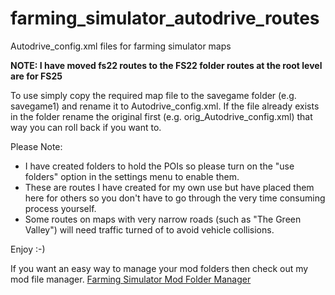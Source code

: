 # farming_simulator_autodrive_routes
Autodrive_config.xml files for farming simulator maps

**NOTE: I have moved fs22 routes to the FS22 folder routes at the root level are for FS25**

To use simply copy the required map file to the savegame folder (e.g. savegame1) and rename it to Autodrive_config.xml. If the file already exists in the folder rename the original first (e.g. orig_Autodrive_config.xml) that way you can roll back if you want to.

Please Note:
* I have created folders to hold the POIs so please turn on the "use folders" option in the settings menu to enable them.
* These are routes I have created for my own use but have placed them here for others so you don't have to go through the very time consuming process yourself.
* Some routes on maps with very narrow roads (such as "The Green Valley") will need traffic turned of to avoid vehicle collisions.

Enjoy :-)

If you want an easy way to manage your mod folders then check out my mod file manager.
[Farming Simulator Mod Folder Manager](https://github.com/DangerousDick/FS-Mod-Folder-Manager)
